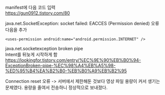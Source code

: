 manifest에 다음 코드 입력  
https://gun0912.tistory.com/80

java.net.SocketException: socket failed: EACCES (Permission denied) 오류  
다음을 추가  
```
<uses-permission android:name="android.permission.INTERNET" />
```

java.net.socketexception broken pipe  
Intent를 뒤늦게 시작하게 함  
https://lookingfor.tistory.com/entry/%EC%9E%90%EB%B0%94-ExceptionBroken-pipe-%EC%98%A4%EB%A5%98-%ED%95%B4%EA%B2%B0-%EB%B0%A9%EB%B2%95

Connection reset 오류 -> 서버에서 제한해둔 것보다 영상 파일 용량이 커서 생기는 문제였다. 용량을 줄여서 전송하니 정상적으로 보내졌다.